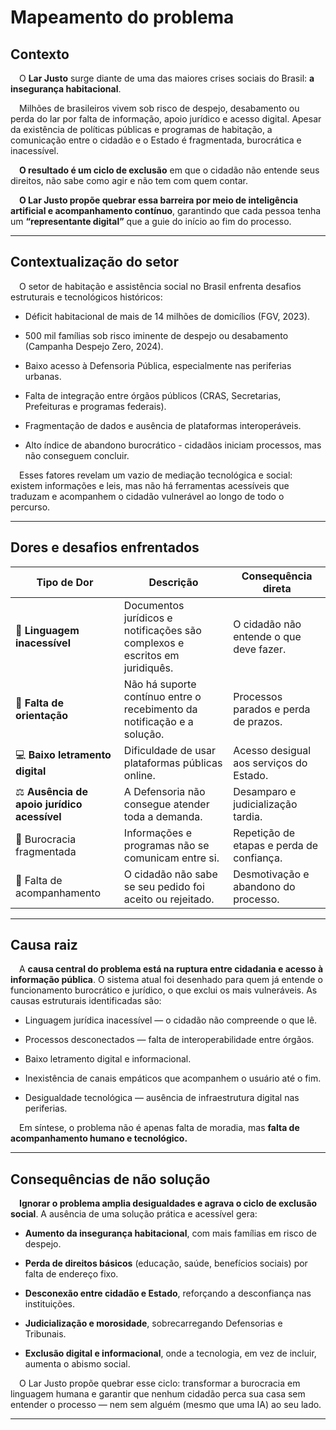# Mapeamento do problema 

## Contexto 
&emsp;O **Lar Justo** surge diante de uma das maiores crises sociais do Brasil: **a insegurança habitacional**.

&emsp;Milhões de brasileiros vivem sob risco de despejo, desabamento ou perda do lar por falta de informação, apoio jurídico e acesso digital.
Apesar da existência de políticas públicas e programas de habitação, a comunicação entre o cidadão e o Estado é fragmentada, burocrática e inacessível.

&emsp;**O resultado é um ciclo de exclusão** em que o cidadão não entende seus direitos, não sabe como agir e não tem com quem contar.

&emsp;**O Lar Justo propõe quebrar essa barreira por meio de inteligência artificial e acompanhamento contínuo**, garantindo que cada pessoa tenha um **“representante digital”** que a guie do início ao fim do processo.

---
## Contextualização do setor 
&emsp;O setor de habitação e assistência social no Brasil enfrenta desafios estruturais e tecnológicos históricos:

- Déficit habitacional de mais de 14 milhões de domicílios (FGV, 2023).

- 500 mil famílias sob risco iminente de despejo ou desabamento (Campanha Despejo Zero, 2024).

- Baixo acesso à Defensoria Pública, especialmente nas periferias urbanas.

- Falta de integração entre órgãos públicos (CRAS, Secretarias, Prefeituras e programas federais).

- Fragmentação de dados e ausência de plataformas interoperáveis.

- Alto índice de abandono burocrático - cidadãos iniciam processos, mas não conseguem concluir.

&emsp;Esses fatores revelam um vazio de mediação tecnológica e social: existem informações e leis, mas não há ferramentas acessíveis que traduzam e acompanhem o cidadão vulnerável ao longo de todo o percurso.

---
## Dores e desafios enfrentados 
| Tipo de Dor | Descrição | Consequência direta | 
|---|---|---|
|💬 **Linguagem inacessível** | Documentos jurídicos e notificações são complexos e escritos em juridiquês.	| O cidadão não entende o que deve fazer.
| 🧱 **Falta de orientação** | Não há suporte contínuo entre o recebimento da notificação e a solução. | Processos parados e perda de prazos.| 
| 💻 **Baixo letramento digital** | Dificuldade de usar plataformas públicas online. | Acesso desigual aos serviços do Estado. | 
| ⚖️ **Ausência de apoio jurídico acessível** | A Defensoria não consegue atender toda a demanda. | Desamparo e judicialização tardia.|
| 🧩 Burocracia fragmentada | Informações e programas não se comunicam entre si. | Repetição de etapas e perda de confiança.|
| 🔕 Falta de acompanhamento | O cidadão não sabe se seu pedido foi aceito ou rejeitado. | Desmotivação e abandono do processo.|
---

## Causa raiz 
&emsp;A **causa central do problema está na ruptura entre cidadania e acesso à informação pública**. O sistema atual foi desenhado para quem já entende o funcionamento burocrático e jurídico, o que exclui os mais vulneráveis. As causas estruturais identificadas são:

- Linguagem jurídica inacessível — o cidadão não compreende o que lê.

- Processos desconectados — falta de interoperabilidade entre órgãos.

- Baixo letramento digital e informacional.

- Inexistência de canais empáticos que acompanhem o usuário até o fim.

- Desigualdade tecnológica — ausência de infraestrutura digital nas periferias.

&emsp;Em síntese, o problema não é apenas falta de moradia, mas **falta de acompanhamento humano e tecnológico.**

---

## Consequências de não solução 

&emsp;**Ignorar o problema amplia desigualdades e agrava o ciclo de exclusão social**. A ausência de uma solução prática e acessível gera:

- **Aumento da insegurança habitacional**, com mais famílias em risco de despejo.

- **Perda de direitos básicos** (educação, saúde, benefícios sociais) por falta de endereço fixo.

- **Desconexão entre cidadão e Estado**, reforçando a desconfiança nas instituições.

- **Judicialização e morosidade**, sobrecarregando Defensorias e Tribunais.

- **Exclusão digital e informacional**, onde a tecnologia, em vez de incluir, aumenta o abismo social.

&emsp;O Lar Justo propõe quebrar esse ciclo: transformar a burocracia em linguagem humana e garantir que nenhum cidadão perca sua casa sem entender o processo — nem sem alguém (mesmo que uma IA) ao seu lado.

---